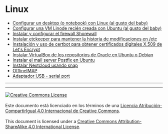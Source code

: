 # Linux

* [Configurar un desktop (o notebook) con Linux (al gusto del
baby)](DesktopBaby.md)
* [Configurar una VM Linode recién creada con Ubuntu (al gusto del
baby)](VMUbuntuBaby.md)
* [Instalar y configurar el firewall Shorewall](InstalarShorewall.md)
* [Instalar etckeeper para mantener la historia de modificaciones en
/etc](Etckeeper.md)
* [Instalación y uso de certbot para obtener certificados digitales X.509 de
Let's Encrypt](LetsencryptCertbot.md)
* [Instalar VirtualBox de los repositorios de Oracle en Ubuntu o
Debian](OracleVirtualBox.md)
* [Instalar el mail server Postfix en Ubuntu](InstalarPostfix.md)
* [Instalar Nextcloud usando snap](InstalarNextcloudSnap.md)
* [OfflineIMAP](OfflineIMAP.md)
* [Adaptador USB - serial port](USBserial.md)


___
<!-- LICENSE -->
___
<a rel="licencia" href="https://creativecommons.org/licenses/by-sa/4.0/deed.es">
<img alt="Creative Commons License" style="border-width:0"
src="https://i.creativecommons.org/l/by-sa/4.0/88x31.png" /></a>
<br /><br />
Este documento está licenciado en los términos de una <a rel="licencia"
href="https://creativecommons.org/licenses/by-sa/4.0/deed.es">
Licencia Atribución-CompartirIgual 4.0 Internacional de Creative Commons</a>.
<br /><br />
This document is licensed under a <a rel="license" 
href="https://creativecommons.org/licenses/by-sa/4.0/deed.en">
Creative Commons Attribution-ShareAlike 4.0 International License</a>.
<!-- END --> 
